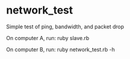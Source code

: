 # network_test
Simple test of ping, bandwidth, and packet drop

On computer A, run:
ruby slave.rb

On computer B, run:
ruby network_test.rb -h

